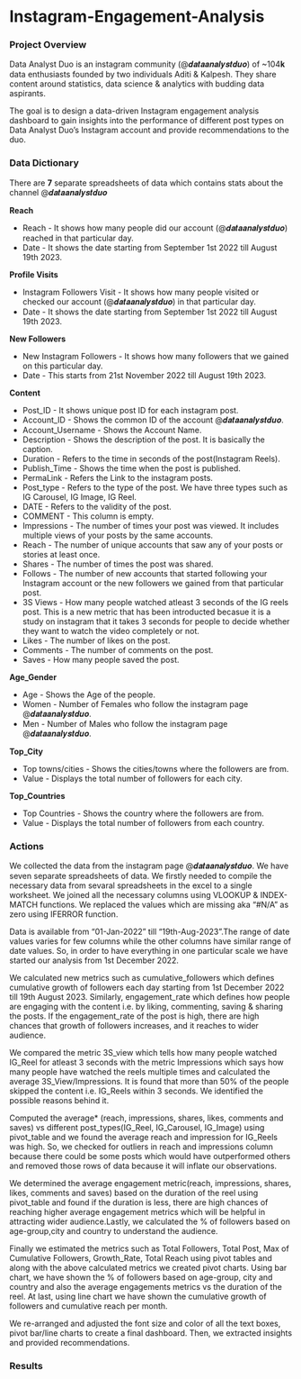 # Instagram-Engagement-Analysis

### Project Overview

Data Analyst Duo is an instagram community (@𝒅𝒂𝒕𝒂𝒂𝒏𝒂𝒍𝒚𝒔𝒕𝒅𝒖𝒐) of ~104𝐤 data enthusiasts founded by two individuals Aditi & Kalpesh. They share content around statistics, data science & analytics with budding data aspirants.

The goal is to design a data-driven Instagram engagement analysis dashboard to gain insights into the performance of different post types on Data Analyst Duo’s Instagram account and provide recommendations to the duo.

### Data Dictionary

There are **7** separate spreadsheets of data which contains stats about the channel @𝒅𝒂𝒕𝒂𝒂𝒏𝒂𝒍𝒚𝒔𝒕𝒅𝒖𝒐

**Reach**

* Reach - It shows how many people did our account (@𝒅𝒂𝒕𝒂𝒂𝒏𝒂𝒍𝒚𝒔𝒕𝒅𝒖𝒐) reached in that particular day.
* Date - It shows the date starting from September 1st 2022 till August 19th 2023.

**Profile Visits**

* Instagram Followers Visit - It shows how many people visited or checked our account (@𝒅𝒂𝒕𝒂𝒂𝒏𝒂𝒍𝒚𝒔𝒕𝒅𝒖𝒐) in that particular day.
* Date - It shows the date starting from September 1st 2022 till August 19th 2023.

**New Followers**

* New Instagram Followers - It shows how many followers that we gained on this particular day.
* Date - This starts from 21st November 2022 till August 19th 2023.

**Content**

* Post_ID - It shows unique post ID for each instagram post.
* Account_ID - Shows the common ID of the account @𝒅𝒂𝒕𝒂𝒂𝒏𝒂𝒍𝒚𝒔𝒕𝒅𝒖𝒐.
* Account_Username - Shows the Account Name.
* Description - Shows the description of the post. It is basically the caption.
* Duration - Refers to the time in seconds of the post(Instagram Reels).
* Publish_Time - Shows the time when the post is published.
* PermaLink - Refers the Link to the instagram posts.
* Post_type - Refers to the type of the post. We have three types such as IG Carousel, IG Image, IG Reel.
* DATE - Refers to the validity of the post.
* COMMENT - This column is empty.
* Impressions - The number of times your post was viewed. It includes multiple views of your posts by the same accounts.
* Reach - The number of unique accounts that saw any of your posts or stories at least once.
* Shares - The number of times the post was shared.
* Follows - The number of new accounts that started following your Instagram account or the new followers we gained from that particular post.
* 3S Views - How many people watched atleast 3 seconds of the IG reels post. This is a new metric that has been introducted becasue it is a study on instagram that it takes 3 seconds 
  for people to decide whether they want to watch the video completely or not.
* Likes - The number of likes on the post.
* Comments - The number of comments on the post.
* Saves - How many people saved the post.

**Age_Gender**

* Age - Shows the Age of the people.
* Women - Number of Females who follow the instagram page @𝒅𝒂𝒕𝒂𝒂𝒏𝒂𝒍𝒚𝒔𝒕𝒅𝒖𝒐.
* Men - Number of Males who follow the instagram page @𝒅𝒂𝒕𝒂𝒂𝒏𝒂𝒍𝒚𝒔𝒕𝒅𝒖𝒐.

**Top_City**

* Top towns/cities - Shows the cities/towns where the followers are from.
* Value - Displays the total number of followers for each city.

**Top_Countries**

* Top Countries - Shows the country where the followers are from.
* Value - Displays the total number of followers from each country.

### Actions

We collected the data from the instagram page @𝒅𝒂𝒕𝒂𝒂𝒏𝒂𝒍𝒚𝒔𝒕𝒅𝒖𝒐. We have seven separate spreadsheets of data. We firstly needed to compile the necessary data from sevaral spreadsheets in the excel to a single worksheet. We joined all the necessary columns using VLOOKUP & INDEX-MATCH functions. We replaced the values which are missing aka “#N/A” as zero using IFERROR function.

Data is available from “01-Jan-2022” till “19th-Aug-2023”.The range of date values varies for few columns while the other columns have similar range of date values. So, in order to have everything in one particular scale we have started our analysis from 1st December 2022.

We calculated new metrics such as cumulative_followers which defines cumulative growth of followers each day starting from 1st December 2022 till 19th August 2023. Similarly, engagement_rate which defines how people are engaging with the content i.e. by liking, commenting, saving & sharing the posts. If the engagement_rate of the post is high, there are high chances that growth of followers increases, and it reaches to wider audience.

We compared the metric 3S_view which tells how many people watched IG_Reel for atleast 3 seconds with the metric Impressions which says how many people have watched the reels multiple times and calculated the average 3S_View/Impressions. It is found that more than 50% of the people skipped the content i.e. IG_Reels within 3 seconds. We identified the possible reasons behind it.

Computed the average* (reach, impressions, shares, likes, comments and saves) vs different post_types(IG_Reel, IG_Carousel, IG_Image) using pivot_table and we found the average reach and impression for IG_Reels was high. So, we checked for outliers in reach and impressions column because there could be some posts which would have outperformed others and removed those rows of data because it will inflate our observations.

We determined the average engagement metric(reach, impressions, shares, likes, comments and saves) based on the duration of the reel using pivot_table and found if the duration is less, there are high chances of reaching higher average engagement metrics which will be helpful in attracting wider audience.Lastly, we calculated the % of followers based on age-group,city and country to understand the audience.

Finally we estimated the metrics such as Total Followers, Total Post, Max of Cumulative Followers, Growth_Rate, Total Reach using pivot tables and along with the above calculated metrics we created pivot charts. Using bar chart, we have shown the % of followers based on age-group, city and country and also the average engagements metrics vs the duration of the reel. At last, using line chart we have shown the cumulative growth of followers and cumulative reach per month.

We re-arranged and adjusted the font size and color of all the text boxes, pivot bar/line charts to create a final dashboard. Then, we extracted insights and provided recommendations.

### Results

